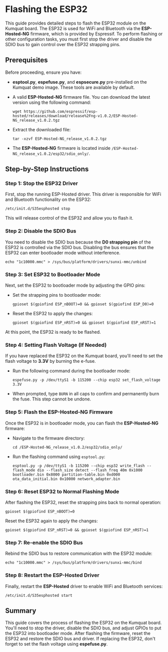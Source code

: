 # Flashing the ESP32

This guide provides detailed steps to flash the ESP32 module on the Kumquat board. The ESP32 is used for WiFi and Bluetooth via the **ESP-Hosted-NG** firmware, which is provided by Espressif. To perform flashing or other configuration tasks, you must first stop the driver and disable the SDIO bus to gain control over the ESP32 strapping pins.

## Prerequisites

Before proceeding, ensure you have:

- **esptool.py**, **espefuse.py**, and **espsecure.py** pre-installed on the Kumquat demo image. These tools are available by default.
- A valid **ESP-Hosted-NG** firmware file. You can download the latest version using the following command:
  
  ```
  wget https://github.com/espressif/esp-hosted/releases/download/release%2Fng-v1.0.2/ESP-Hosted-NG_release_v1.0.2.tgz
  ```

- Extract the downloaded file:

  ```
  tar -xzvf ESP-Hosted-NG_release_v1.0.2.tgz
  ```

- The **ESP-Hosted-NG** firmware is located inside `/ESP-Hosted-NG_release_v1.0.2/esp32/sdio_only/`.

## Step-by-Step Instructions

### Step 1: Stop the ESP32 Driver

First, stop the running ESP-Hosted driver. This driver is responsible for WiFi and Bluetooth functionality on the ESP32:

```
/etc/init.d/S35esphosted stop
```

This will release control of the ESP32 and allow you to flash it.

### Step 2: Disable the SDIO Bus

You need to disable the SDIO bus because the **D0 strapping pin** of the ESP32 is controlled via the SDIO bus. Disabling the bus ensures that the ESP32 can enter bootloader mode without interference.

```
echo "1c10000.mmc" > /sys/bus/platform/drivers/sunxi-mmc/unbind
```

### Step 3: Set ESP32 to Bootloader Mode

Next, set the ESP32 to bootloader mode by adjusting the GPIO pins:

- Set the strapping pins to bootloader mode:

   ```
   gpioset $(gpiofind ESP_nBOOT)=0 && gpioset $(gpiofind ESP_D0)=0
   ```

- Reset the ESP32 to apply the changes:

   ```
   gpioset $(gpiofind ESP_nRST)=0 && gpioset $(gpiofind ESP_nRST)=1
   ```

At this point, the ESP32 is ready to be flashed.

### Step 4: Setting Flash Voltage (If Needed)

If you have replaced the ESP32 on the Kumquat board, you'll need to set the flash voltage to **3.3V** by burning the e-fuse.

- Run the following command during the bootloader mode:

   ```
   espefuse.py -p /dev/ttyS1 -b 115200 --chip esp32 set_flash_voltage 3.3V
   ```

- When prompted, type `BURN` in all caps to confirm and permanently burn the fuse. This step cannot be undone.

### Step 5: Flash the ESP-Hosted-NG Firmware

Once the ESP32 is in bootloader mode, you can flash the **ESP-Hosted-NG** firmware:

- Navigate to the firmware directory:

   ```
   cd /ESP-Hosted-NG_release_v1.0.2/esp32/sdio_only/
   ```

- Run the flashing command using `esptool.py`:

   ```
   esptool.py -p /dev/ttyS1 -b 115200 --chip esp32 write_flash --flash_mode dio --flash_size detect --flash_freq 40m 0x1000 bootloader.bin 0x8000 partition-table.bin 0xd000 ota_data_initial.bin 0x10000 network_adapter.bin
   ```

### Step 6: Reset ESP32 to Normal Flashing Mode

After flashing the ESP32, reset the strapping pins back to normal operation:

```
gpioset $(gpiofind ESP_nBOOT)=0
```

Reset the ESP32 again to apply the changes:

```
gpioset $(gpiofind ESP_nRST)=0 && gpioset $(gpiofind ESP_nRST)=1
```

### Step 7: Re-enable the SDIO Bus

Rebind the SDIO bus to restore communication with the ESP32 module:

```
echo "1c10000.mmc" > /sys/bus/platform/drivers/sunxi-mmc/bind
```

### Step 8: Restart the ESP-Hosted Driver

Finally, restart the **ESP-Hosted** driver to enable WiFi and Bluetooth services:

```
/etc/init.d/S35esphosted start
```

## Summary

This guide covers the process of flashing the ESP32 on the Kumquat board. You'll need to stop the driver, disable the SDIO bus, and adjust GPIOs to put the ESP32 into bootloader mode. After flashing the firmware, reset the ESP32 and restore the SDIO bus and driver. If replacing the ESP32, don't forget to set the flash voltage using **espefuse.py**.